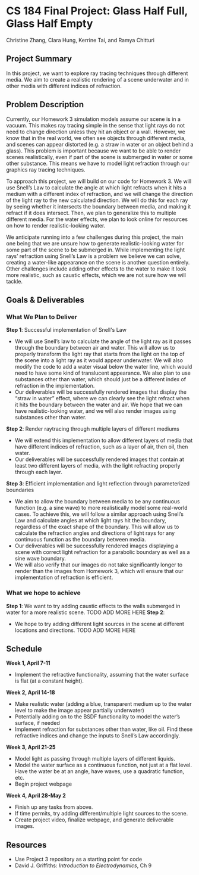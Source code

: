 # CS 184 Final Project: Glass Half Full, Glass Half Empty
Christine Zhang, Clara Hung, Kerrine Tai, and Ramya Chitturi

<script type="text/javascript" async
  src="https://cdnjs.cloudflare.com/ajax/libs/mathjax/2.7.7/MathJax.js?config=TeX-MML-AM_CHTML">
</script>

## Project Summary
In this project, we want to explore ray tracing techniques through different media. We aim to create a realistic rendering of a scene underwater and in other media with different indices of refraction.

## Problem Description
Currently, our Homework 3 simulation models assume our scene is in a vacuum. This makes ray tracing simple in the sense that light rays do not need to change direction unless they hit an object or a wall. However, we know that in the real world, we often see objects through different media, and scenes can appear distorted (e.g. a straw in water or an object behind a glass). This problem is important because we want to be able to render scenes realistically, even if part of the scene is submerged in water or some other substance. This means we have to model light refraction through our graphics ray tracing techniques.

To approach this project, we will build on our code for Homework 3. We will use Snell’s Law to calculate the angle at which light refracts when it hits a medium with a different index of refraction, and we will change the direction of the light ray to the new calculated direction. We will do this for each ray by seeing whether it intersects the boundary between media, and making it refract if it does intersect. Then, we plan to generalize this to multiple different media. For the water effects, we plan to look online for resources on how to render realistic-looking water.

We anticipate running into a few challenges during this project, the main one being that we are unsure how to generate realistic-looking water for some part of the scene to be submerged in. While implementing the light rays’ refraction using Snell’s Law is a problem we believe we can solve, creating a water-like appearance on the scene is another question entirely. Other challenges include adding other effects to the water to make it look more realistic, such as caustic effects, which we are not sure how we will tackle.

## Goals & Deliverables

### What We Plan to Deliver
**Step 1**: Successful implementation of Snell's Law
- We will use Snell’s law to calculate the angle of the light ray as it passes through the boundary between air and water. This will allow us to properly transform the light ray that starts from the light on the top of the scene into a light ray as it would appear underwater. We will also modify the code to add a water visual below the water line, which would need to have some kind of translucent appearance. We also plan to use substances other than water, which should just be a different index of refraction in the implementation.
- Our deliverables will be successfully rendered images that display the “straw in water” effect, where we can clearly see the light refract when it hits the boundary between the water and air. We hope that we can have realistic-looking water, and we will also render images using substances other than water.

**Step 2**: Render raytracing through multiple layers of different mediums
- We will extend this implementation to allow different layers of media that have different indices of refraction, such as a layer of air, then oil, then water. 
- Our deliverables will be successfully rendered images that contain at least two different layers of media, with the light refracting properly through each layer. 

**Step 3**: Efficient implementation and light reflection through parameterized boundaries
- We aim to allow the boundary between media to be any continuous function (e.g. a sine wave) to more realistically model some real-world cases. To achieve this, we will follow a similar approach using Snell’s Law and calculate angles at which light rays hit the boundary, regardless of the exact shape of the boundary. This will allow us to calculate the refraction angles and directions of light rays for any continuous function as the boundary between media.
- Our deliverables will be successfully rendered images displaying a scene with correct light refraction for a parabolic boundary as well as a sine wave boundary.
- We will also verify that our images do not take significantly longer to render than the images from Homework 3, which will ensure that our implementation of refraction is efficient.

### What we hope to achieve
**Step 1**: 
We want to try adding caustic effects to the walls submerged in water for a more realistic scene. TODO ADD MORE HERE
**Step 2**:
- We hope to try adding different light sources in the scene at different locations and directions. TODO ADD MORE HERE



## Schedule
**Week 1, April 7-11**
- Implement the refractive functionality, assuming that the water surface is flat (at a constant height).

**Week 2, April 14-18**
- Make realistic water (adding a blue, transparent medium up to the water level to make the image appear partially underwater)
- Potentially adding on to the BSDF functionality to model the water’s surface, if needed
- Implement refraction for substances other than water, like oil. Find these refractive indices and change the inputs to Snell’s Law accordingly.

**Week 3, April 21-25**
- Model light as passing through multiple layers of different liquids.
- Model the water surface as a continuous function, not just at a flat level. Have the water be at an angle, have waves, use a quadratic function, etc.
- Begin project webpage

**Week 4, April 28-May 2**
- Finish up any tasks from above.
- If time permits, try adding different/multiple light sources to the scene.
- Create project video, finalize webpage, and generate deliverable images.


## Resources
- Use Project 3 repository as a starting point for code
- David J. Griffiths: _Introduction to Electrodynamics_, Ch 9